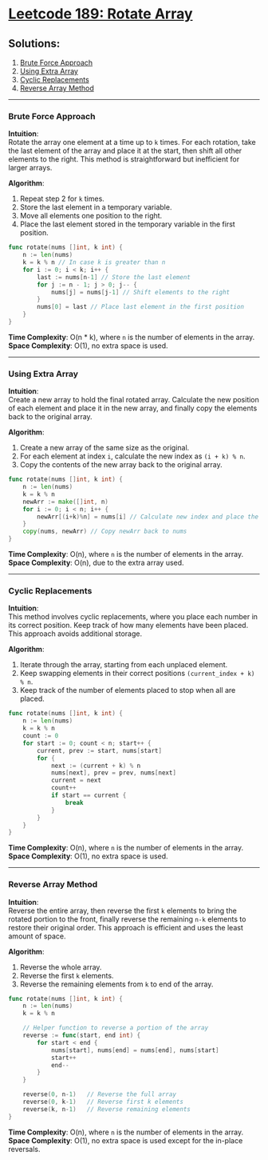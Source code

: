 # [Leetcode 189: Rotate Array](https://leetcode.com/problems/rotate-array/)

## Solutions:
1. [Brute Force Approach](#brute-force-approach)
2. [Using Extra Array](#using-extra-array)
3. [Cyclic Replacements](#cyclic-replacements)
4. [Reverse Array Method](#reverse-array-method)

---

### Brute Force Approach

**Intuition**:  
Rotate the array one element at a time up to `k` times. For each rotation, take the last element of the array and place it at the start, then shift all other elements to the right. This method is straightforward but inefficient for larger arrays.

**Algorithm**:
1. Repeat step 2 for `k` times.
2. Store the last element in a temporary variable.
3. Move all elements one position to the right.
4. Place the last element stored in the temporary variable in the first position.

```go
func rotate(nums []int, k int) {
    n := len(nums)
    k = k % n // In case k is greater than n
    for i := 0; i < k; i++ {
        last := nums[n-1] // Store the last element
        for j := n - 1; j > 0; j-- {
            nums[j] = nums[j-1] // Shift elements to the right
        }
        nums[0] = last // Place last element in the first position
    }
}
```
**Time Complexity**: O(n * k), where `n` is the number of elements in the array.  
**Space Complexity**: O(1), no extra space is used.

---

### Using Extra Array

**Intuition**:  
Create a new array to hold the final rotated array. Calculate the new position of each element and place it in the new array, and finally copy the elements back to the original array.

**Algorithm**:
1. Create a new array of the same size as the original.
2. For each element at index `i`, calculate the new index as `(i + k) % n`.
3. Copy the contents of the new array back to the original array.

```go
func rotate(nums []int, k int) {
    n := len(nums)
    k = k % n
    newArr := make([]int, n)
    for i := 0; i < n; i++ {
        newArr[(i+k)%n] = nums[i] // Calculate new index and place the element
    }
    copy(nums, newArr) // Copy newArr back to nums
}
```
**Time Complexity**: O(n), where `n` is the number of elements in the array.  
**Space Complexity**: O(n), due to the extra array used.

---

### Cyclic Replacements

**Intuition**:  
This method involves cyclic replacements, where you place each number in its correct position. Keep track of how many elements have been placed. This approach avoids additional storage.

**Algorithm**:
1. Iterate through the array, starting from each unplaced element.
2. Keep swapping elements in their correct positions `(current_index + k) % n`.
3. Keep track of the number of elements placed to stop when all are placed.

```go
func rotate(nums []int, k int) {
    n := len(nums)
    k = k % n
    count := 0
    for start := 0; count < n; start++ {
        current, prev := start, nums[start]
        for {
            next := (current + k) % n
            nums[next], prev = prev, nums[next]
            current = next
            count++
            if start == current {
                break
            }
        }
    }
}
```
**Time Complexity**: O(n), where `n` is the number of elements in the array.  
**Space Complexity**: O(1), no extra space is used.

---

### Reverse Array Method

**Intuition**:  
Reverse the entire array, then reverse the first `k` elements to bring the rotated portion to the front, finally reverse the remaining `n-k` elements to restore their original order. This approach is efficient and uses the least amount of space.

**Algorithm**:
1. Reverse the whole array.
2. Reverse the first `k` elements.
3. Reverse the remaining elements from `k` to end of the array.

```go
func rotate(nums []int, k int) {
    n := len(nums)
    k = k % n

    // Helper function to reverse a portion of the array
    reverse := func(start, end int) {
        for start < end {
            nums[start], nums[end] = nums[end], nums[start]
            start++
            end--
        }
    }

    reverse(0, n-1)   // Reverse the full array
    reverse(0, k-1)   // Reverse first k elements
    reverse(k, n-1)   // Reverse remaining elements
}
```
**Time Complexity**: O(n), where `n` is the number of elements in the array.  
**Space Complexity**: O(1), no extra space is used except for the in-place reversals.

